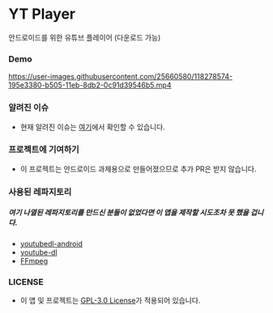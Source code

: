# YT Player
안드로이드를 위한 유튜브 플레이어 (다운로드 가능)

### Demo
https://user-images.githubusercontent.com/25660580/118278574-195e3380-b505-11eb-8db2-0c91d39546b5.mp4

### 알려진 이슈
- 현재 알려진 이슈는 [여기](https://github.com/HyeongminKim/YoutubePlayer/issues)에서 확인할 수 있습니다.  

### 프로젝트에 기여하기
- 이 프로젝트는 안드로이드 과제용으로 만들어졌으므로 추가 PR은 받지 않습니다.  

### 사용된 레파지토리
##### 여기 나열된 레파지토리를 만드신 분들이 없었다면 이 앱을 제작할 시도조차 못 했을 겁니다. 
- [youtubedl-android](https://github.com/yausername/youtubedl-android)
- [youtube-dl](https://github.com/ytdl-org/youtube-dl)
- [FFmpeg](https://github.com/FFmpeg/FFmpeg)

### LICENSE
- 이 앱 및 프로젝트는 [GPL-3.0 License](https://github.com/HyeongminKim/YoutubePlayer/blob/master/LICENSE)가 적용되어 있습니다.
